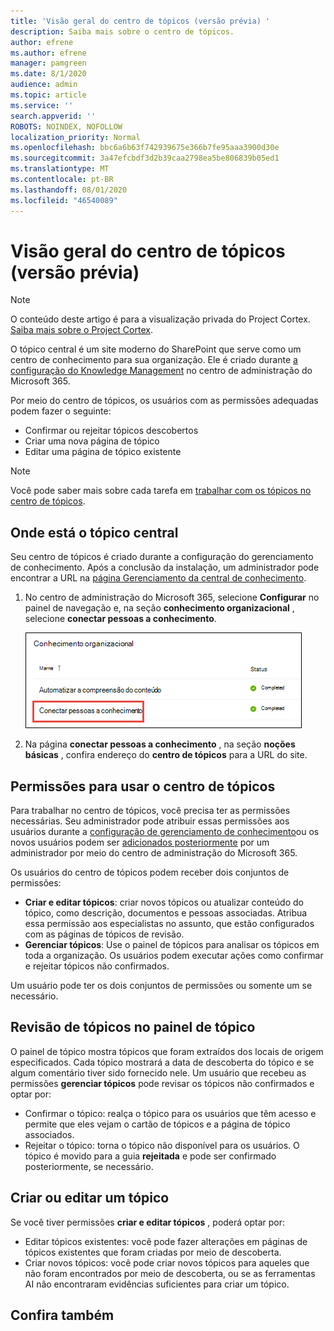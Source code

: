 ```yaml
---
title: 'Visão geral do centro de tópicos (versão prévia) '
description: Saiba mais sobre o centro de tópicos.
author: efrene
ms.author: efrene
manager: pamgreen
ms.date: 8/1/2020
audience: admin
ms.topic: article
ms.service: ''
search.appverid: ''
ROBOTS: NOINDEX, NOFOLLOW
localization_priority: Normal
ms.openlocfilehash: bbc6a6b63f742939675e366b7fe95aaa3900d30e
ms.sourcegitcommit: 3a47efcbdf3d2b39caa2798ea5be806839b05ed1
ms.translationtype: MT
ms.contentlocale: pt-BR
ms.lasthandoff: 08/01/2020
ms.locfileid: "46540089"
---
```

# <a name="topic-center-overview-preview"></a>Visão geral do centro de tópicos (versão prévia)

> [!Note] 
> O conteúdo deste artigo é para a visualização privada do Project Cortex. [Saiba mais sobre o Project Cortex](https://aka.ms/projectcortex).

O tópico central é um site moderno do SharePoint que serve como um centro de conhecimento para sua organização. Ele é criado durante [a configuração do Knowledge Management](set-up-knowledge-network.md) no centro de administração do Microsoft 365.

Por meio do centro de tópicos, os usuários com as permissões adequadas podem fazer o seguinte:

- Confirmar ou rejeitar tópicos descobertos
- Criar uma nova página de tópico
- Editar uma página de tópico existente

> [!Note] 
> Você pode saber mais sobre cada tarefa em [trabalhar com os tópicos no centro de tópicos](work-with-topics.md).

## <a name="where-is-the-topic-center"></a>Onde está o tópico central

Seu centro de tópicos é criado durante a configuração do gerenciamento de conhecimento. Após a conclusão da instalação, um administrador pode encontrar a URL na [página Gerenciamento da central de conhecimento](manage-knowledge-network.md).

1. No centro de administração do Microsoft 365, selecione **Configurar** no painel de navegação e, na seção **conhecimento organizacional** , selecione **conectar pessoas a conhecimento**.

   ![Conectar pessoas a conhecimento](../media/content-understanding/manage-connect-people-to-knowledge.png) </br>

2. Na página **conectar pessoas a conhecimento** , na seção **noções básicas** , confira endereço do **centro de tópicos** para a URL do site.

## <a name="permissions-to-use-the-topic-center"></a>Permissões para usar o centro de tópicos

Para trabalhar no centro de tópicos, você precisa ter as permissões necessárias. Seu administrador pode atribuir essas permissões aos usuários durante a [configuração de gerenciamento de conhecimento](set-up-knowledge-network.md)ou os novos usuários podem ser [adicionados posteriormente](give-user-permissions-to-the-topic-center.md) por um administrador por meio do centro de administração do Microsoft 365.

Os usuários do centro de tópicos podem receber dois conjuntos de permissões:

- **Criar e editar tópicos**: criar novos tópicos ou atualizar conteúdo do tópico, como descrição, documentos e pessoas associadas. Atribua essa permissão aos especialistas no assunto, que estão configurados com as páginas de tópicos de revisão.
- **Gerenciar tópicos**: Use o painel de tópicos para analisar os tópicos em toda a organização. Os usuários podem executar ações como confirmar e rejeitar tópicos não confirmados.

Um usuário pode ter os dois conjuntos de permissões ou somente um se necessário. 

## <a name="reviewing-topics-in-the-topic-dashboard"></a>Revisão de tópicos no painel de tópico

O painel de tópico mostra tópicos que foram extraídos dos locais de origem especificados. Cada tópico mostrará a data de descoberta do tópico e se algum comentário tiver sido fornecido nele. Um usuário que recebeu as permissões **gerenciar tópicos** pode revisar os tópicos não confirmados e optar por:
- Confirmar o tópico: realça o tópico para os usuários que têm acesso e permite que eles vejam o cartão de tópicos e a página de tópico associados.
- Rejeitar o tópico: torna o tópico não disponível para os usuários. O tópico é movido para a guia **rejeitada** e pode ser confirmado posteriormente, se necessário.

## <a name="create-or-edit-a-topic"></a>Criar ou editar um tópico

Se você tiver permissões **criar e editar tópicos** , poderá optar por:

- Editar tópicos existentes: você pode fazer alterações em páginas de tópicos existentes que foram criadas por meio de descoberta.
- Criar novos tópicos: você pode criar novos tópicos para aqueles que não foram encontrados por meio de descoberta, ou se as ferramentas AI não encontraram evidências suficientes para criar um tópico.






## <a name="see-also"></a>Confira também



  






